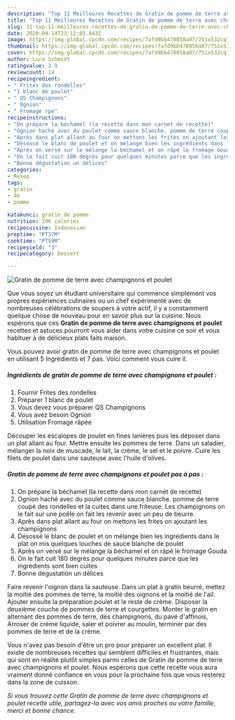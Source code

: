 ```yaml
---
description: "Top 11 Meilleures Recettes de Gratin de pomme de terre avec champignons et poulet"
title: "Top 11 Meilleures Recettes de Gratin de pomme de terre avec champignons et poulet"
slug: 31-top-11-meilleures-recettes-de-gratin-de-pomme-de-terre-avec-champignons-et-poulet
date: 2020-09-14T23:12:03.843Z
image: https://img-global.cpcdn.com/recipes/7afd9bb478858a07/751x532cq70/gratin-de-pomme-de-terre-avec-champignons-et-poulet-photo-principale-de-la-recette.jpg
thumbnail: https://img-global.cpcdn.com/recipes/7afd9bb478858a07/751x532cq70/gratin-de-pomme-de-terre-avec-champignons-et-poulet-photo-principale-de-la-recette.jpg
cover: https://img-global.cpcdn.com/recipes/7afd9bb478858a07/751x532cq70/gratin-de-pomme-de-terre-avec-champignons-et-poulet-photo-principale-de-la-recette.jpg
author: Lura Schmidt
ratingvalue: 3.9
reviewcount: 14
recipeingredient:
- " Frites des rondelles"
- "1 blanc de poulet"
- " QS Champignons"
- " Ognion"
- " Fromage rpe"
recipeinstructions:
- "On prépare la béchamel (la recette dans mon carnet de recette)"
- "Ognion haché avec du poulet comme sauce blanche. pomme de terre coupé des rondelles et la cuites dans une friteuse. Les champignons on le fait sur une poêle on fait les revenir avec un peu de beurre."
- "Après dans plat allant au four on mettons les frites on ajoutant les champignons"
- "Désossé le blanc de poulet et on mélange bien les ingrédients dans le plat on mis quelques louches de sauce blanche de poulet"
- "Après on versé sur le mélange la béchamel et on râpé le fromage Gouda"
- "On le fait cuit 180 degrés pour quelques minutes parce que les ingrédients sont bien cuites"
- "Bonne dégustation un délices"
categories:
- Resep
tags:
- gratin
- de
- pomme

katakunci: gratin de pomme 
nutrition: 196 calories
recipecuisine: Indonesian
preptime: "PT37M"
cooktime: "PT59M"
recipeyield: "3"
recipecategory: Dessert

---
```



![Gratin de pomme de terre avec champignons et poulet](https://img-global.cpcdn.com/recipes/7afd9bb478858a07/751x532cq70/gratin-de-pomme-de-terre-avec-champignons-et-poulet-photo-principale-de-la-recette.jpg)

Que vous soyez un étudiant universitaire qui commence simplement vos propres expériences culinaires ou un chef expérimenté avec de nombreuses célébrations de soupers à votre actif, il y a constamment quelque chose de nouveau pour en savoir plus sur la cuisine. Nous espérons que ces <strong> Gratin de pomme de terre avec champignons et poulet </strong> recettes et astuces pourront vous aider dans votre cuisine ce soir et vous habituer à de délicieux plats faits maison.

<!--inarticleads1-->

Vous pouvez avoir gratin de pomme de terre avec champignons et poulet en utilisant 5 Ingrédients et 7 pas. Voici comment vous cuire il.

##### Ingrédients de gratin de pomme de terre avec champignons et poulet :

1. Fournir  Frites des rondelles
1. Préparer 1 blanc de poulet
1. Vous devez vous préparer  QS Champignons
1. Vous avez besoin  Ognion
1. Utilisation  Fromage râpée


Découper les escalopes de poulet en fines lanières puis les déposer dans un plat allant au four. Mettre ensuite les pommes de terre. Dans un saladier, mélanger la noix de muscade, le lait, la crème, le sel et le poivre. Cuire les filets de poulet dans une sauteuse avec l&#39;huile d&#39;olives. 

<!--inarticleads2-->

##### Gratin de pomme de terre avec champignons et poulet pas à pas :

1. On prépare la béchamel (la recette dans mon carnet de recette)
1. Ognion haché avec du poulet comme sauce blanche. pomme de terre coupé des rondelles et la cuites dans une friteuse. Les champignons on le fait sur une poêle on fait les revenir avec un peu de beurre.
1. Après dans plat allant au four on mettons les frites on ajoutant les champignons
1. Désossé le blanc de poulet et on mélange bien les ingrédients dans le plat on mis quelques louches de sauce blanche de poulet
1. Après on versé sur le mélange la béchamel et on râpé le fromage Gouda
1. On le fait cuit 180 degrés pour quelques minutes parce que les ingrédients sont bien cuites
1. Bonne dégustation un délices


Faire revenir l&#39;oignon dans la sauteuse. Dans un plat à gratin beurré, mettez la moitié des pommes de terre, la moitié des oignons et la moitié de l&#39;ail. Ajouter ensuite la préparation poulet et le reste de crème. Disposer la deuxième couche de pommes de terre et courgettes. Monter le gratin en alternant des pommes de terre, des champignons, du pavé d&#39;affinois, Arroser de crème liquide, saler et poivrer au moulin, terminer par des pommes de terre et de la crème. 

<!--inarticleads1-->

<p>
Vous n'avez pas besoin d'être un pro pour préparer un excellent plat. Il existe de nombreuses recettes qui semblent difficiles et frustrantes, mais qui sont en réalité plutôt simples parmi celles de Gratin de pomme de terre avec champignons et poulet. Nous espérons que cette recette vous aura vraiment donné confiance en vous pour la prochaine fois que vous resterez dans la zone de cuisson.
</p>

<p>
<i>Si vous trouvez cette Gratin de pomme de terre avec champignons et poulet recette utile, partagez-la avec vos amis proches ou votre famille, merci et bonne chance.</i>
</p>
